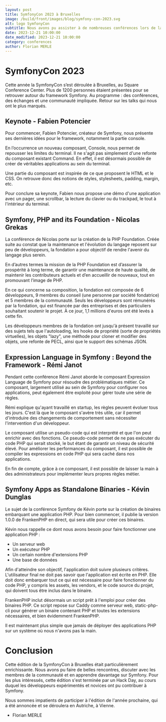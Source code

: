 ```yaml
---
layout: post
title: SymfonyCon 2023 à Bruxelles
image: /build/front/images/blog/symfony-con-2023.svg
alt: logo SymfonyCon
subtitle: Nous avons pu assister à de nombreuses conférences lors de la SymfonyCon et nous souhaitons vous partager nos retours dans cet article.
date: 2023-12-21 10:00:00
date_modified: 2023-12-21 10:00:00
category: conferences
author: Florian MERLE
---
```


# SymfonyCon 2023

Cette année la SymfonyCon s’est déroulée à Bruxelles, au Square Conference Center. Plus de 1200 personnes étaient présentes pour se retrouver autour du framework Symfony. Au programme : des conférences, des échanges et une communauté impliquée. Retour sur les talks qui nous ont le plus marqués.

## Keynote - Fabien Potencier

Pour commencer, Fabien Potencier, créateur de Symfony, nous présente ses dernières idées pour le framework, notamment la partie console.

En l’occurrence un nouveau composant, Console, nous permet de repousser les limites du terminal. Il ne s'agit pas simplement d'une refonte du composant existant Command. En effet, il est désormais possible de créer de véritables applications au sein du terminal.

Une partie du composant est inspirée de ce que proposent le HTML et le CSS. On retrouve donc des notions de styles, stylesheets, padding, margin, etc.

Pour conclure sa keynote, Fabien nous propose une démo d'une application avec un pager, une scrollbar, la lecture du clavier ou du trackpad, le tout à l'intérieur du terminal.

## Symfony, PHP and its Foundation - Nicolas Grekas

La conférence de Nicolas porte sur la création de la PHP Foundation. Créée suite au constat que la maintenance et l'évolution du langage reposent sur peu de développeurs, la fondation a pour objectif de rendre l'avenir du langage plus serein.

En d’autres termes la mission de la PHP Foundation est d’assurer la prospérité à long terme, de garantir une maintenance de haute qualité, de maintenir les contributeurs actuels et d’en accueillir de nouveaux, tout en promouvant l’image de PHP.

En ce qui concerne sa composition, la fondation est composée de 6 développeurs, 9 membres du conseil (une personne par société fondatrice) et 5 membres de la communauté. Seuls les développeurs sont rémunérés par la fondation, qui est financée par des entreprises et des particuliers souhaitant soutenir le projet. À ce jour, 1,1 millions d'euros ont été levés à cette fin.

Les développeurs membres de la fondation ont jusqu'à présent travaillé sur des sujets tels que l'autoloading, les hooks de propriété (sorte de propriétés virtuelles), les objets "lazy", une méthode pour cloner et modifier des objets, une refonte de PECL, ainsi que le support des schémas JSON.

## Expression Language in Symfony : Beyond the Framework  - Rémi Janot

Pendant cette conférence Rémi Janot aborde le composant Expression Language de Symfony pour résoudre des problématiques métier. Ce composant, largement utilisé au sein de Symfony pour configurer nos applications, peut également être exploité pour gérer toute une série de règles.

Rémi explique qu'ayant travaillé en startup, les règles peuvent évoluer tous les jours. C'est là que le composant s'avère très utile, car il permet d'introduire des changements de comportement sans nécessiter l'intervention d'un développeur.

Le composant utilise un pseudo-code qui est interprété et que l'on peut enrichir avec des fonctions. Ce pseudo-code permet de ne pas exécuter du code PHP qui serait stocké, le but étant de garantir un niveau de sécurité élevé. Pour améliorer les performances du composant, il est possible de compiler les expressions en code PHP qui sera caché dans nos applications.

En fin de compte, grâce à ce composant, il est possible de laisser la main à des administrateurs pour implémenter leurs propres règles métier.

## Symfony Apps as Standalone Binaries - Kévin Dunglas

Le sujet de la conférence Symfony de Kévin porte sur la création de binaires embarquant une application PHP. Pour bien commencer, il publie la version 1.0.0 de FrankenPHP en direct, qui sera utile pour créer ces binaires.

Kévin nous rappelle ce dont nous avons besoin pour faire fonctionner une application PHP :
* Un serveur web
* Un exécuteur PHP
* Un certain nombre d'extensions PHP
* Une base de données

Afin d'atteindre son objectif, l'application doit suivre plusieurs critères. L'utilisateur final ne doit pas savoir que l'application est écrite en PHP. Elle doit donc embarquer tout ce qui est nécessaire pour faire fonctionner du code PHP, y compris les assets, les vendors, et le code source du projet, qui doivent tous être inclus dans le binaire.

FrankenPHP inclut désormais un script prêt à l'emploi pour créer des binaires PHP. Ce script repose sur Caddy comme serveur web, static-php-cli pour générer un binaire contenant PHP et toutes les extensions nécessaires, et bien évidemment FrankenPHP.

Il est maintenant plus simple que jamais de déployer des applications PHP sur un système où nous n'avons pas la main.

# Conclusion

Cette édition de la SymfonyCon à Bruxelles était particulièrement enrichissante. Nous avons pu faire de belles rencontres, discuter avec les membres de la communauté et en apprendre davantage sur Symfony. Pour les plus intéressés, cette édition s'est terminée par un Hack Day, au cours duquel les développeurs expérimentés et novices ont pu contribuer à Symfony.

Nous sommes impatients de participer à l'édition de l'année prochaine, qui a été annoncée et se déroulera en Autriche, à Vienne.


- Florian MERLE
